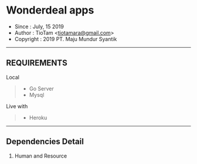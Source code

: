 Wonderdeal apps
========================

* Since : July, 15 2019
* Author : TioTam <<tiotamara@gmail.com>>
* Copyright : 2019 PT. Maju Mundur Syantik

----------


REQUIREMENTS
-----------------------
Local
> - Go Server
> - Mysql

Live with
> - Heroku

----------


Dependencies Detail
---------------------
1. Human and Resource
